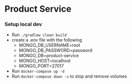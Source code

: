 # Product Service

### Setup local dev
- Run `./gradlew clean build`
- create a .env file with the following
    - MONGO_DB_USERNAME=root
    - MONGO_DB_PASSWORD=password
    - MONGO_DB=product-service
    - MONGO_HOST=localhost
    - MONGO_PORT=27017
- Run `docker-compose up -d` 
- Run `docker-compose down -v` to stop and remove volumes